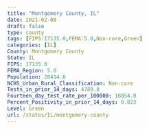 ```yaml
---
title: "Montgomery County, IL"
date: 2021-02-08
draft: false
type: county
tags: [FIPS:17135.0,FEMA:5.0,Non-core,Green]
categories: [IL]
County: Montgomery County
State: IL
FIPS: 17135.0
FEMA_Region: 5.0
Population: 28414.0
NCHS_Urban_Rural_Classification: Non-core
Tests_in_prior_14_days: 4789.0
Fourteen_day_test_rate_per_100000: 16854.0
Percent_Positivity_in_prior_14_days: 0.023
Level: Green
url: /states/IL/montgomery-county
---
```



